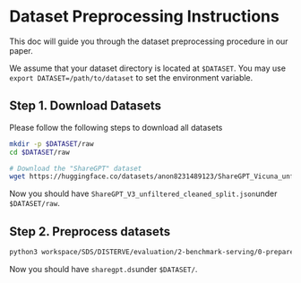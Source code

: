 # Dataset Preprocessing Instructions

This doc will guide you through the dataset preprocessing procedure in our paper.

We assume that your dataset directory is located at `$DATASET`. You may use `export DATASET=/path/to/dataset` to set the environment variable.

## Step 1. Download Datasets

Please follow the following steps to download all datasets

```bash
mkdir -p $DATASET/raw
cd $DATASET/raw

# Download the "ShareGPT" dataset
wget https://huggingface.co/datasets/anon8231489123/ShareGPT_Vicuna_unfiltered/resolve/main/ShareGPT_V3_unfiltered_cleaned_split.json

```

Now you should have  `ShareGPT_V3_unfiltered_cleaned_split.json`under `$DATASET/raw`.



## Step 2. Preprocess datasets
```bash
python3 workspace/SDS/DISTERVE/evaluation/2-benchmark-serving/0-prepare-dataset.py --dataset sharegpt --dataset-path workspace/raw/ShareGPT_V3_unfiltered_cleaned_split.json --tokenizer facebook/opt-13b --output-path $DATASET/sharegpt.ds
```
Now you should have `sharegpt.ds`under `$DATASET/`.
